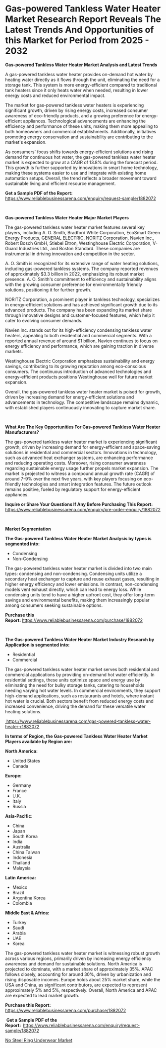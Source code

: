 <p><h1>Gas-powered Tankless Water Heater Market Research Report Reveals The Latest Trends And Opportunities of this Market for Period from 2025 - 2032</h1></p><p><strong>Gas-powered Tankless Water Heater Market Analysis and Latest Trends</strong></p>
<p><p>A gas-powered tankless water heater provides on-demand hot water by heating water directly as it flows through the unit, eliminating the need for a storage tank. This system is more energy-efficient compared to traditional tank heaters since it only heats water when needed, resulting in lower energy costs and reduced environmental impact.</p><p>The market for gas-powered tankless water heaters is experiencing significant growth, driven by rising energy costs, increased consumer awareness of eco-friendly products, and a growing preference for energy-efficient appliances. Technological advancements are enhancing the efficiency and performance of these units, making them more appealing to both homeowners and commercial establishments. Additionally, initiatives promoting energy conservation and sustainability are contributing to the market's expansion.</p><p>As consumers' focus shifts towards energy-efficient solutions and rising demand for continuous hot water, the gas-powered tankless water heater market is expected to grow at a CAGR of 13.8% during the forecast period. This growth is further supported by innovations in smart home technology, making these systems easier to use and integrate with existing home automation setups. Overall, the trend reflects a broader movement toward sustainable living and efficient resource management.</p></p>
<p><strong>Get a Sample PDF of the Report:&nbsp;</strong> <a href="https://www.reliablebusinessarena.com/enquiry/request-sample/1882072?utm_campaign=2991&utm_medium=2&utm_source=Github&utm_content=ia&utm_term=06042025&utm_id=gas-powered-tankless-water-heater">https://www.reliablebusinessarena.com/enquiry/request-sample/1882072</a></p>
<p>&nbsp;</p>
<p><strong>Gas-powered Tankless Water Heater Major Market Players</strong></p>
<p><p>The gas-powered tankless water heater market features several key players, including A. O. Smith, Bradford White Corporation, EcoSmart Green Energy Products, GENERAL ELECTRIC, NORITZ Corporation, Navien Inc., Robert Bosch GmbH, Stiebel Eltron, Westinghouse Electric Corporation, V-Guard Industries Ltd., and Boston Standard. These companies are instrumental in driving innovation and competition in the sector.</p><p>A. O. Smith is recognized for its extensive range of water heating solutions, including gas-powered tankless systems. The company reported revenues of approximately $3.3 billion in 2022, emphasizing its robust market presence. A. O. Smith's commitment to efficiency and sustainability aligns with the growing consumer preference for environmentally friendly solutions, positioning it for further growth.</p><p>NORITZ Corporation, a prominent player in tankless technology, specializes in energy-efficient solutions and has achieved significant growth due to its advanced products. The company has been expanding its market share through innovative designs and customer-focused features, which help it cater to evolving consumer demands.</p><p>Navien Inc. stands out for its high-efficiency condensing tankless water heaters, appealing to both residential and commercial segments. With a reported annual revenue of around $1 billion, Navien continues to focus on energy efficiency and performance, which are gaining traction in diverse markets.</p><p>Westinghouse Electric Corporation emphasizes sustainability and energy savings, contributing to its growing reputation among eco-conscious consumers. The continuous introduction of advanced technologies and energy-efficient products positions Westinghouse well for future market expansion.</p><p>Overall, the gas-powered tankless water heater market is poised for growth, driven by increasing demand for energy-efficient solutions and advancements in technology. The competitive landscape remains dynamic, with established players continuously innovating to capture market share.</p></p>
<p>&nbsp;</p>
<p><strong>What Are The Key Opportunities For Gas-powered Tankless Water Heater Manufacturers?</strong></p>
<p><p>The gas-powered tankless water heater market is experiencing significant growth, driven by increasing demand for energy-efficient and space-saving solutions in residential and commercial sectors. Innovations in technology, such as advanced heat exchanger systems, are enhancing performance and reducing operating costs. Moreover, rising consumer awareness regarding sustainable energy usage further propels market expansion. The market is projected to witness a compound annual growth rate (CAGR) of around 7-9% over the next five years, with key players focusing on eco-friendly technologies and smart integration features. The future outlook remains positive, fueled by regulatory support for energy-efficient appliances.</p></p>
<p><strong>Inquire or Share Your Questions If Any Before Purchasing This Report:</strong> <a href="https://www.reliablebusinessarena.com/enquiry/pre-order-enquiry/1882072?utm_campaign=2991&utm_medium=2&utm_source=Github&utm_content=ia&utm_term=06042025&utm_id=gas-powered-tankless-water-heater">https://www.reliablebusinessarena.com/enquiry/pre-order-enquiry/1882072</a></p>
<p>&nbsp;</p>
<p><strong>Market Segmentation</strong></p>
<p><strong>The Gas-powered Tankless Water Heater Market Analysis by types is segmented into:</strong></p>
<p><ul><li>Condensing</li><li>Non-Condensing</li></ul></p>
<p><p>The gas-powered tankless water heater market is divided into two main types: condensing and non-condensing. Condensing units utilize a secondary heat exchanger to capture and reuse exhaust gases, resulting in higher energy efficiency and lower emissions. In contrast, non-condensing models vent exhaust directly, which can lead to energy loss. While condensing units tend to have a higher upfront cost, they offer long-term savings and environmental benefits, making them increasingly popular among consumers seeking sustainable options.</p></p>
<p><strong>Purchase this Report:&nbsp;</strong><a href="https://www.reliablebusinessarena.com/purchase/1882072?utm_campaign=2991&utm_medium=2&utm_source=Github&utm_content=ia&utm_term=06042025&utm_id=gas-powered-tankless-water-heater">https://www.reliablebusinessarena.com/purchase/1882072</a></p>
<p>&nbsp;</p>
<p><strong>The Gas-powered Tankless Water Heater Market Industry Research by Application is segmented into:</strong></p>
<p><ul><li>Residential</li><li>Commercial</li></ul></p>
<p><p>The gas-powered tankless water heater market serves both residential and commercial applications by providing on-demand hot water efficiently. In residential settings, these units optimize space and energy use by eliminating the need for bulky storage tanks, catering to households needing varying hot water levels. In commercial environments, they support high-demand applications, such as restaurants and hotels, where instant hot water is crucial. Both sectors benefit from reduced energy costs and increased convenience, driving the demand for these versatile water heating solutions.</p></p>
<p><a href="https://www.reliablebusinessarena.com/gas-powered-tankless-water-heater-r1882072?utm_campaign=2991&utm_medium=2&utm_source=Github&utm_content=ia&utm_term=06042025&utm_id=gas-powered-tankless-water-heater">&nbsp;https://www.reliablebusinessarena.com/gas-powered-tankless-water-heater-r1882072</a></p>
<p><strong>In terms of Region, the Gas-powered Tankless Water Heater Market Players available by Region are:</strong></p>
<p>
    <p> <strong> North America: </strong>
        <ul>
            <li>United States</li>
            <li>Canada</li>
        </ul>
        </p> 
    <p> <strong> Europe: </strong>
        <ul>
            <li>Germany</li>
            <li>France</li>
            <li>U.K.</li>
            <li>Italy</li>
            <li>Russia</li>
        </ul>
        </p> 
    <p> <strong> Asia-Pacific: </strong>
        <ul>
            <li>China</li>
            <li>Japan</li>
            <li>South Korea</li>
            <li>India</li>
            <li>Australia</li>
            <li>China Taiwan</li>
            <li>Indonesia</li>
            <li>Thailand</li>
            <li>Malaysia</li>
        </ul>
        </p> 
    <p> <strong> Latin America: </strong>
        <ul>
            <li>Mexico</li>
            <li>Brazil</li>
            <li>Argentina Korea</li>
            <li>Colombia</li>
        </ul>
        </p> 
    <p> <strong> Middle East & Africa: </strong>
        <ul>
            <li>Turkey</li>
            <li>Saudi</li>
            <li>Arabia</li>
            <li>UAE</li>
            <li>Korea</li>
        </ul>
    </p>
    </p>
<p><p>The gas-powered tankless water heater market is witnessing robust growth across various regions, primarily driven by increasing energy efficiency awareness and demand for sustainable solutions. North America is projected to dominate, with a market share of approximately 35%. APAC follows closely, accounting for around 30%, driven by urbanization and rising disposable incomes. Europe holds about 25% market share, while the USA and China, as significant contributors, are expected to represent approximately 5% and 5%, respectively. Overall, North America and APAC are expected to lead market growth.</p></p>
<p><strong>Purchase this Report: </strong><a href="https://www.reliablebusinessarena.com/purchase/1882072?utm_campaign=2991&utm_medium=2&utm_source=Github&utm_content=ia&utm_term=06042025&utm_id=gas-powered-tankless-water-heater">https://www.reliablebusinessarena.com/purchase/1882072</a></p>
<p>&nbsp;<strong>Get a Sample PDF of the Report:&nbsp;&nbsp;</strong><a href="https://www.reliablebusinessarena.com/enquiry/request-sample/1882072?utm_campaign=2991&utm_medium=2&utm_source=Github&utm_content=ia&utm_term=06042025&utm_id=gas-powered-tankless-water-heater">https://www.reliablebusinessarena.com/enquiry/request-sample/1882072</a></p>
<p><strong></strong></p>
<p><p><a href="https://github.com/saaindosya/Market-Research-Report-List-1/blob/main/no-steel-ring-underwear-market.md?utm_campaign=2991&utm_medium=2&utm_source=Github&utm_content=ia&utm_term=06042025&utm_id=gas-powered-tankless-water-heater">No Steel Ring Underwear Market</a></p></p>